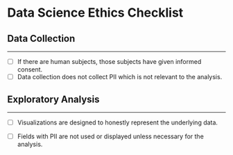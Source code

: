 # Data Science Ethics Checklist

## Data Collection
------
 - [ ] If there are human subjects, those subjects have given informed consent.
 - [ ] Data collection does not collect PII which is not relevant to the analysis.

## Exploratory Analysis
------
 - [ ] Visualizations are designed to honestly represent the underlying data.
 - [ ] Fields with PII are not used or displayed unless necessary for the analysis.

